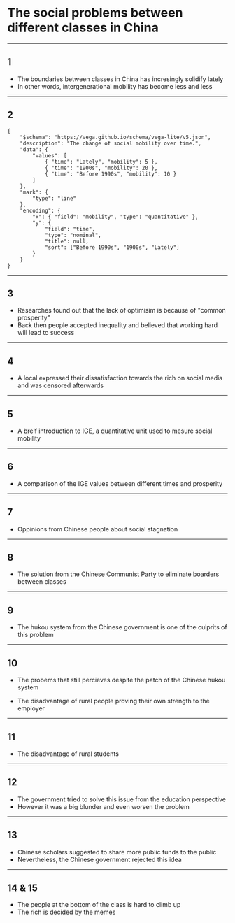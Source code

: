 # The social problems between different classes in China

---

## 1
* The boundaries between classes in China has incresingly solidify lately
* In other words, intergenerational mobility has become less and less

---

## 2
```vega
{
	"$schema": "https://vega.github.io/schema/vega-lite/v5.json",
	"description": "The change of social mobility over time.",
	"data": {
		"values": [
			{ "time": "Lately", "mobility": 5 },
			{ "time": "1900s", "mobility": 20 },
			{ "time": "Before 1990s", "mobility": 10 }
		]
	},
	"mark": {
		"type": "line"
	},
	"encoding": {
		"x": { "field": "mobility", "type": "quantitative" },
		"y": {
			"field": "time",
			"type": "nominal",
			"title": null,
			"sort": ["Before 1990s", "1900s", "Lately"]
		}
	}
}
```

---

## 3
* Researches found out that the lack of optimisim is because of "common prosperity"
* Back then people accepted inequality and believed that working hard will lead to success

---

## 4
* A local expressed their dissatisfaction towards the rich on social media and was censored
   afterwards

---

## 5
* A breif introduction to IGE, a quantitative unit used to mesure social mobility

---

## 6
* A comparison of the IGE values between different times and prosperity

---

## 7
* Oppinions from Chinese people about social stagnation

---

## 8
* The solution from the Chinese Communist Party to eliminate boarders between classes

---

## 9
* The hukou system from the Chinese government is one of the culprits of this problem

---

## 10
* The probems that still percieves despite the patch of the Chinese hukou system
 - The disadvantage of rural people proving their own strength to the employer

---

## 11
 - The disadvantage of rural students

---

## 12
* The government tried to solve this issue from the education perspective
* However it was a big blunder and even worsen the problem

---

## 13
* Chinese scholars suggested to share more public funds to the public
* Nevertheless, the Chinese government rejected this idea

---

## 14 & 15
* The people at the bottom of the class is hard to climb up
* The rich is decided by the memes
